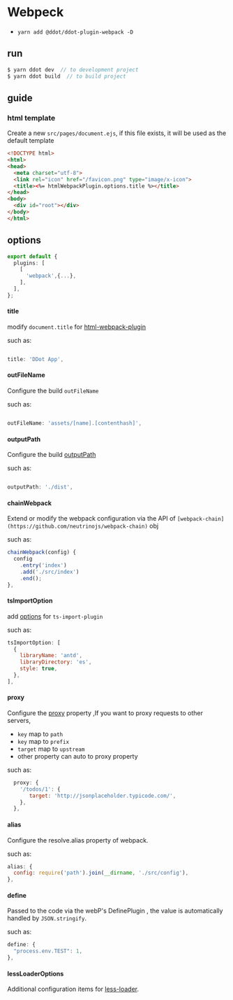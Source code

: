 # Webpeck

* `yarn add @ddot/ddot-plugin-webpack -D`

## run

```js
$ yarn ddot dev  // to development project
$ yarn ddot build  // to build project
```

## guide

### html template

Create a new `src/pages/document.ejs`, if this file exists, it will be used as the default template

```html
<!DOCTYPE html>
<html>
<head>
  <meta charset="utf-8">
  <link rel="icon" href="/favicon.png" type="image/x-icon">
  <title><%= htmlWebpackPlugin.options.title %></title>
</head>
<body>
  <div id="root"></div>
</body>
</html>
```

## options

```ts
export default {
  plugins: [
    [
      'webpack',{...},
    ],
  ],
};

```

#### title
modify `document.title` for  [html-webpack-plugin](https://github.com/jantimon/html-webpack-plugin)

such as:

```js

title: 'DDot App',

```

#### outFileName

Configure the build `outFileName`

such as:

```js

outFileName: 'assets/[name].[contenthash]',

```

#### outputPath

Configure the build [outputPath](https://webpack.js.org/configuration/output/#output-path) 

such as:

```js

outputPath: './dist',

```

#### chainWebpack
Extend or modify the webpack configuration via the API of `[webpack-chain](https://github.com/neutrinojs/webpack-chain)` obj

such as:

```js
chainWebpack(config) {
  config
    .entry('index')
    .add('./src/index')
    .end();
},
```

#### tsImportOption

add [options](https://github.com/Brooooooklyn/ts-import-plugin#options) for `ts-import-plugin`

such as:
```js
tsImportOption: [
  {
    libraryName: 'antd',
    libraryDirectory: 'es',
    style: true,
  },
],
```

#### proxy

Configure the [proxy](https://github.com/fastify/fastify-http-proxy) property ,If you want to proxy requests to other servers,

* `key` map to `path`
* `key` map to `prefix`
* `target` map to `upstream`
* other property can auto to proxy property

such as:

```js
  proxy: {
    '/todos/1': {
       target: 'http://jsonplaceholder.typicode.com/',
    },
  },
```

#### alias

Configure the resolve.alias property of webpack.

such as:

```js
alias: {
  config: require('path').join(__dirname, './src/config'),
},
```

#### define

Passed to the code via the webP's DefinePlugin , the value is automatically handled by `JSON.stringify`. 

such as:

```js
define: {
  "process.env.TEST": 1,
},
```

#### lessLoaderOptions

Additional configuration items for [less-loader](https://github.com/webpack-contrib/less-loader).